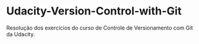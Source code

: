 # Udacity-Version-Control-with-Git
Resolução dos exercícios do curso de Controle de Versionamento com Git da Udacity.
